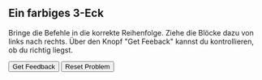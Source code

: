 
## Ein farbiges 3-Eck

Bringe die Befehle in die korrekte Reihenfolge. Ziehe die Blöcke dazu von links nach rechts. 
Über den Knopf "Get Feeback" kannst du kontrollieren, ob du richtig liegst.

<div id="p8-sortableTrash" class="sortable-code"></div>
<div id="p8-sortable" class="sortable-code"></div>
<div style="clear:both;"></div>
<p>
  <input id="p8-feedbackLink" value="Get Feedback" type="button" />
  <input id="p8-newInstanceLink" value="Reset Problem" type="button" />
</p>

<script type="text/javascript">
(function(){
  var initial = "rt 90\n" +
                "setpc red fd 200\n" +
                "lt 90\n" +
                "setpc blue fd 200\n" +
                "lt 135\n" +
                "setpc green fd 300";
  
  var parsonsPuzzle = new ParsonsWidget({
    sortableId: "p8-sortable",
    max_wrong_lines: 10,
    grader: ParsonsWidget._graders.LineBasedGrader,
    exec_limit: 2500,
    can_indent: true,
    x_indent: 50,
    lang: "en",
    show_feedback: true,
    trashId: "p8-sortableTrash"
  });

  parsonsPuzzle.init(initial);
  parsonsPuzzle.shuffleLines();

  $("#p8-newInstanceLink").click(function(event){
    event.preventDefault();
    parsonsPuzzle.shuffleLines();
  });

  $("#p8-feedbackLink").click(function(event){
    event.preventDefault();
    parsonsPuzzle.getFeedback();
  });
})();
</script>

